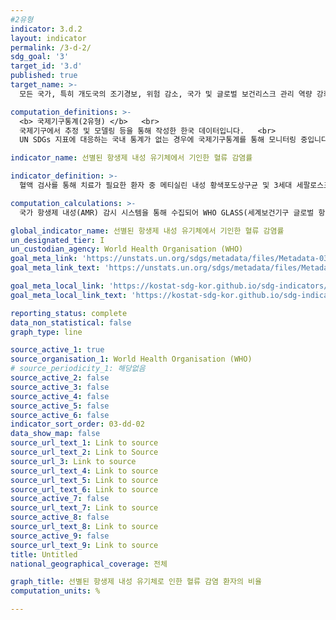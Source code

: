 ```yaml
---
#2유형
indicator: 3.d.2
layout: indicator
permalink: /3-d-2/
sdg_goal: '3'
target_id: '3.d'
published: true
target_name: >-
  모든 국가, 특히 개도국의 조기경보, 위험 감소, 국가 및 글로벌 보건리스크 관리 역량 강화

computation_definitions: >-
  <b> 국제기구통계(2유형) </b>   <br>
  국제기구에서 추정 및 모델링 등을 통해 작성한 한국 데이터입니다.   <br>
  UN SDGs 지표에 대응하는 국내 통계가 없는 경우에 국제기구통계를 통해 모니터링 중입니다. 

indicator_name: 선별된 항생제 내성 유기체에서 기인한 혈류 감염률

indicator_definition: >-
  혈액 검사를 통해 치료가 필요한 환자 중 메티실린 내성 황색포도상구균 및 3세대 세팔로스포린 내성을 가진 대장균에 의한 혈류 감염 환자의 비율임

computation_calculations: >-
  국가 항생제 내성(AMR) 감시 시스템을 통해 수집되어 WHO GLASS(세계보건기구 글로벌 항생제 내성 감시체계)에 보고된 데이터를 집계

global_indicator_name: 선별된 항생제 내성 유기체에서 기인한 혈류 감염률
un_designated_tier: I
un_custodian_agency: World Health Organisation (WHO)
goal_meta_link: 'https://unstats.un.org/sdgs/metadata/files/Metadata-03-0d-02.pdf'
goal_meta_link_text: 'https://unstats.un.org/sdgs/metadata/files/Metadata-03-0d-02.pdf'

goal_meta_local_link: 'https://kostat-sdg-kor.github.io/sdg-indicators/public/data/Metadata-03-0d-02_KOR.pdf'
goal_meta_local_link_text: 'https://kostat-sdg-kor.github.io/sdg-indicators/public/data/Metadata-03-0d-02_KOR.pdf'

reporting_status: complete
data_non_statistical: false
graph_type: line

source_active_1: true
source_organisation_1: World Health Organisation (WHO)
# source_periodicity_1: 해당없음
source_active_2: false
source_active_3: false
source_active_4: false
source_active_5: false
source_active_6: false
indicator_sort_order: 03-dd-02
data_show_map: false
source_url_text_1: Link to source
source_url_text_2: Link to Source
source_url_3: Link to source
source_url_text_4: Link to source
source_url_text_5: Link to source
source_url_text_6: Link to source
source_active_7: false
source_url_text_7: Link to source
source_active_8: false
source_url_text_8: Link to source
source_active_9: false
source_url_text_9: Link to source
title: Untitled
national_geographical_coverage: 전체

graph_title: 선별된 항생제 내성 유기체로 인한 혈류 감염 환자의 비율
computation_units: %

---
```


